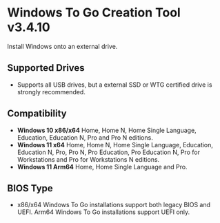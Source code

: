 # Windows To Go Creation Tool v3.4.10
Install Windows onto an external drive.

## Supported Drives
- Supports all USB drives, but a external SSD or WTG certified drive is strongly recommended.

## Compatibility
- **Windows 10 x86/x64** Home, Home N, Home Single Language, Education, Education N, Pro and Pro N editions.
- **Windows 11 x64** Home, Home N, Home Single Language, Education, Education N, Pro, Pro N, Pro Education, Pro Education N, Pro for Workstations and Pro for Workstations N editions.  
- **Windows 11 Arm64** Home, Home Single Language and Pro.

## BIOS Type
- x86/x64 Windows To Go installations support both legacy BIOS and UEFI. Arm64 Windows To Go installations support UEFI only.

